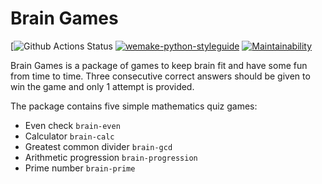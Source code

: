 # Brain Games

[![Github Actions Status](https://github.com/dosart/python-project-lvl1/actions/workflows/linter.yaml/badge.svg)
[![wemake-python-styleguide](https://img.shields.io/badge/style-wemake-000000.svg)](https://github.com/wemake-services/wemake-python-styleguide)
[![Maintainability](https://api.codeclimate.com/v1/badges/936db6735ea6a4a580ed/maintainability)](https://codeclimate.com/github/dosart/python-project-lvl1/maintainability)

Brain Games is a package of games to keep brain fit and have some fun from time to time. Three consecutive correct answers should be given to win the game and only 1 attempt is provided.

The package contains five simple mathematics quiz games:

- Even check `brain-even`
- Calculator `brain-calc`
- Greatest common divider `brain-gcd`
- Arithmetic progression `brain-progression`
- Prime number `brain-prime`
